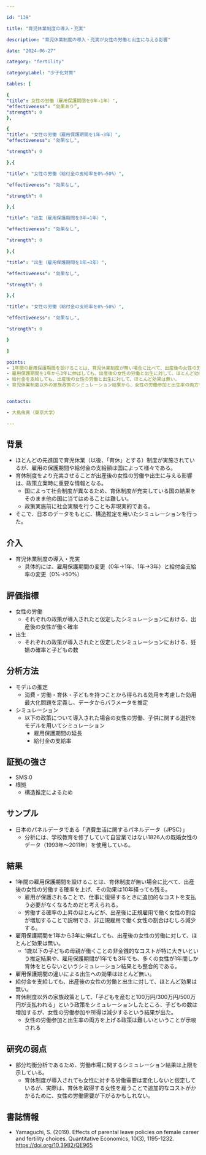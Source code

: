```yaml
---

id: "139"

title: "育児休業制度の導入・充実"

description: "育児休業制度の導入・充実が女性の労働と出生に与える影響"

date: "2024-06-27"

category: "fertility"

categoryLabel: "少子化対策"

tables: [

{
"title": 女性の労働（雇用保護期間を0年→1年）",
"effectiveness": “効果あり”,
"strength": 0
},

{
"title": "女性の労働（雇用保護期間を1年→3年）",
"effectiveness": "効果なし",

"strength": 0

},{

"title": "女性の労働（給付金の支給率を0%→50%）",

"effectiveness": "効果なし",

"strength": 0

},{

"title": "出生（雇用保護期間を0年→1年）",

"effectiveness": "効果なし",

"strength": 0

},{

"title": "出生（雇用保護期間を1年→3年）",

"effectiveness": "効果なし",

"strength": 0

},{

"title": "女性の労働（給付金の支給率を0%→50%）",

"effectiveness": "効果なし",

"strength": 0

}

]

points:
- 1年間の雇用保護期間を設けることは、育児休業制度が無い場合に比べて、出産後の女性の労働する確率を上げ、その効果は10年経っても残るが、出生に対しては効果がほとんど無い。
- 雇用保護期間を1年から3年に伸ばしても、出産後の女性の労働と出生に対して、ほとんど効果は無い。
- 給付金を支給しても、出産後の女性の労働と出生に対して、ほとんど効果は無い。
- 育児休業制度以外の家族政策のシミュレーション結果から、女性の労働参加と出生率の両方を上げる政策は難しいということが示唆された。


contacts:

- 大島侑真（東京大学）

---
```


## 背景
- ほとんどの先進国で育児休業（以後、「育休」とする）制度が実施されているが、雇用の保護期間や給付金の支給額は国によって様々である。
- 育休制度をより充実させることが出産後の女性の労働や出生に与える影響は、政策立案時に重要な情報となる。
    - 国によって社会制度が異なるため、育休制度が充実している国の結果をそのまま他の国に当てはめることは難しい。
    - 政策実施前に社会実験を行うことも非現実的である。
- そこで、日本のデータをもとに、構造推定を用いたシミュレーションを行った。


## 介入
- 育児休業制度の導入・充実
    - 具体的には、雇用保護期間の変更（0年→1年、1年→3年）と給付金支給率の変更（0%→50%）


## 評価指標
- 女性の労働
    - それぞれの政策が導入されたと仮定したシミュレーションにおける、出産後の女性が働く確率
- 出生
    - それぞれの政策が導入されたと仮定したシミュレーションにおける、妊娠の確率と子どもの数


## 分析方法
- モデルの推定
    - 消費・労働・育休・子どもを持つことから得られる効用を考慮した効用最大化問題を定義し、データからパラメータを推定
- シミュレーション
    - 以下の政策について導入された場合の女性の労働、子供に関する選択をモデルを用いてシミュレーション
         - 雇用保護期間の延長
         - 給付金の支給率


## 証拠の強さ

- SMS:0
- 根拠
    - 構造推定によるため

## サンプル
- 日本のパネルデータである「消費生活に関するパネルデータ（JPSC）」
     - 分析には、学校教育を修了していて自営業ではない1826人の既婚女性のデータ（1993年〜2011年）を使用している。


## 結果
- 1年間の雇用保護期間を設けることは、育休制度が無い場合に比べて、出産後の女性の労働する確率を上げ、その効果は10年経っても残る。
    - 雇用が保護されることで、仕事に復帰するときに追加的なコストを支払う必要がなくなるためだと考えられる。
    - 労働する確率の上昇のほとんどが、出産後に正規雇用で働く女性の割合が増加することで説明でき、非正規雇用で働く女性の割合はむしろ減少する。
- 雇用保護期間を1年から3年に伸ばしても、出産後の女性の労働に対して、ほとんど効果は無い。
    - 1歳以下の子どもの母親が働くことの非金銭的なコストが特に大きいという推定結果や、雇用保護期間が1年でも3年でも、多くの女性が1年間しか育休をとらないというシミュレーション結果とも整合的である。
- 雇用保護期間の違いによる出生への効果はほとんど無い。
- 給付金を支給しても、出産後の女性の労働と出生に対して、ほとんど効果は無い。
- 育休制度以外の家族政策として、「子どもを産むと100万円/300万円/500万円が支払われる」という政策をシミュレーションしたところ、子どもの数は増加するが、女性の労働参加や所得は減少するという結果が出た。
     - 女性の労働参加と出生率の両方を上げる政策は難しいということが示唆される


## 研究の弱点
- 部分均衡分析であるため、労働市場に関するシミュレーション結果は上限を示している。
     - 育休制度が導入されても女性に対する労働需要は変化しないと仮定しているが、実際は、育休を取得する女性を雇うことで追加的なコストがかかるために、女性の労働需要が下がるかもしれない。


## 書誌情報
- Yamaguchi, S. (2019). Effects of parental leave policies on female career and fertility choices. Quantitative Economics, 10(3), 1195-1232. https://doi.org/10.3982/QE965

